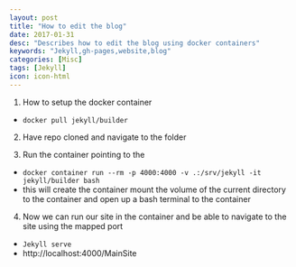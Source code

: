 ```yaml
---
layout: post
title: "How to edit the blog"
date: 2017-01-31
desc: "Describes how to edit the blog using docker containers"
keywords: "Jekyll,gh-pages,website,blog"
categories: [Misc]
tags: [Jekyll]
icon: icon-html
---
```


1. How to setup the docker container
- `docker pull jekyll/builder`

2. Have repo cloned and navigate to the folder

3. Run the container pointing to the
- `docker container run --rm -p 4000:4000 -v .:/srv/jekyll -it jekyll/builder bash`
- this will create the container mount the volume of the current directory to the container and open up a bash terminal to the container


4. Now we can run our site in the container and be able to navigate to the site using the mapped port
  - `Jekyll serve`
  - http://localhost:4000/MainSite